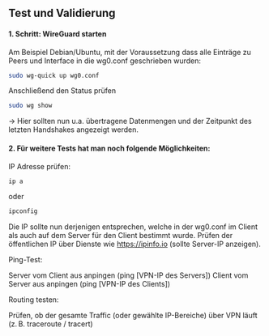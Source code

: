 ## Test und Validierung

#### 1. Schritt: WireGuard starten

Am Beispiel Debian/Ubuntu, mit der Voraussetzung dass alle Einträge zu Peers und Interface in die wg0.conf geschrieben wurden:

```bash
sudo wg-quick up wg0.conf
```

Anschließend den Status prüfen

```bash
sudo wg show
```

-> Hier sollten nun u.a. übertragene Datenmengen und der Zeitpunkt des letzten Handshakes angezeigt werden.


#### 2. Für weitere Tests hat man noch folgende Möglichkeiten:

IP Adresse prüfen:

```bash
ip a
```
oder

```bash
ipconfig
```
Die IP sollte nun derjenigen entsprechen, welche in der wg0.conf im Client als auch auf dem Server für den Client bestimmt wurde.
Prüfen der öffentlichen IP über Dienste wie https://ipinfo.io (sollte Server-IP anzeigen).

Ping-Test:

Server vom Client aus anpingen (ping [VPN-IP des Servers])
Client vom Server aus anpingen (ping [VPN-IP des Clients])

Routing testen:

Prüfen, ob der gesamte Traffic (oder gewählte IP-Bereiche) über VPN läuft (z. B. traceroute / tracert)
